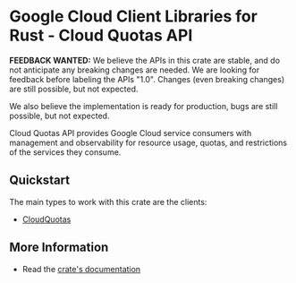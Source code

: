 # Google Cloud Client Libraries for Rust - Cloud Quotas API

<!-- Code generated by sidekick. DO NOT EDIT. -->

**FEEDBACK WANTED:** We believe the APIs in this crate are stable, and
do not anticipate any breaking changes are needed. We are looking for
feedback before labeling the APIs "1.0". Changes (even breaking changes)
are still possible, but not expected.

We also believe the implementation is ready for production, bugs are
still possible, but not expected.

Cloud Quotas API provides Google Cloud service consumers with management
and observability for resource usage, quotas, and restrictions of the
services they consume.

## Quickstart

The main types to work with this crate are the clients:

- [CloudQuotas]

## More Information

- Read the [crate's documentation](https://docs.rs/google-cloud-api-cloudquotas-v1/latest/google-cloud-api-cloudquotas-v1)

[CloudQuotas]: https://docs.rs/google-cloud-api-cloudquotas-v1/latest/google_cloud_api_cloudquotas_v1/client/struct.CloudQuotas.html
